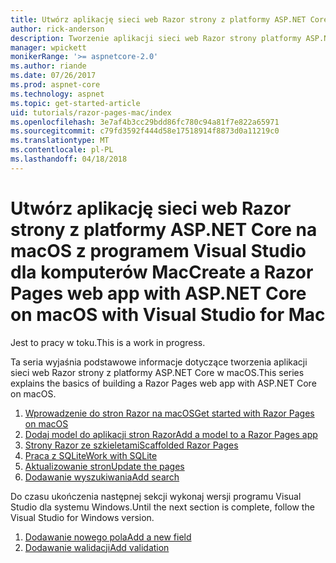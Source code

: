 ```yaml
---
title: Utwórz aplikację sieci web Razor strony z platformy ASP.NET Core na macOS z programem Visual Studio dla komputerów Mac
author: rick-anderson
description: Tworzenie aplikacji sieci web Razor strony platformy ASP.NET Core i EF Core.
manager: wpickett
monikerRange: '>= aspnetcore-2.0'
ms.author: riande
ms.date: 07/26/2017
ms.prod: aspnet-core
ms.technology: aspnet
ms.topic: get-started-article
uid: tutorials/razor-pages-mac/index
ms.openlocfilehash: 3e7af4b3cc29bdd86fc780c94a81f7e822a65971
ms.sourcegitcommit: c79fd3592f444d58e17518914f8873d0a11219c0
ms.translationtype: MT
ms.contentlocale: pl-PL
ms.lasthandoff: 04/18/2018
---
```

# <a name="create-a-razor-pages-web-app-with-aspnet-core-on-macos-with-visual-studio-for-mac"></a><span data-ttu-id="e3a8f-103">Utwórz aplikację sieci web Razor strony z platformy ASP.NET Core na macOS z programem Visual Studio dla komputerów Mac</span><span class="sxs-lookup"><span data-stu-id="e3a8f-103">Create a Razor Pages web app with ASP.NET Core on macOS with Visual Studio for Mac</span></span>

<span data-ttu-id="e3a8f-104">Jest to pracy w toku.</span><span class="sxs-lookup"><span data-stu-id="e3a8f-104">This is a work in progress.</span></span>

<span data-ttu-id="e3a8f-105">Ta seria wyjaśnia podstawowe informacje dotyczące tworzenia aplikacji sieci web Razor strony z platformy ASP.NET Core w macOS.</span><span class="sxs-lookup"><span data-stu-id="e3a8f-105">This series explains the basics of building a Razor Pages web app with ASP.NET Core on macOS.</span></span>

1. [<span data-ttu-id="e3a8f-106">Wprowadzenie do stron Razor na macOS</span><span class="sxs-lookup"><span data-stu-id="e3a8f-106">Get started with Razor Pages on macOS</span></span>](xref:tutorials/razor-pages-mac/razor-pages-start)
1. [<span data-ttu-id="e3a8f-107">Dodaj model do aplikacji stron Razor</span><span class="sxs-lookup"><span data-stu-id="e3a8f-107">Add a model to a Razor Pages app</span></span>](xref:tutorials/razor-pages-mac/model)
1. [<span data-ttu-id="e3a8f-108">Strony Razor ze szkieletami</span><span class="sxs-lookup"><span data-stu-id="e3a8f-108">Scaffolded Razor Pages</span></span>](xref:tutorials/razor-pages-mac/page)
1. [<span data-ttu-id="e3a8f-109">Praca z SQLite</span><span class="sxs-lookup"><span data-stu-id="e3a8f-109">Work with SQLite</span></span>](xref:tutorials/razor-pages-mac/sql)
1. [<span data-ttu-id="e3a8f-110">Aktualizowanie stron</span><span class="sxs-lookup"><span data-stu-id="e3a8f-110">Update the pages</span></span>](xref:tutorials/razor-pages-mac/da1)
1. [<span data-ttu-id="e3a8f-111">Dodawanie wyszukiwania</span><span class="sxs-lookup"><span data-stu-id="e3a8f-111">Add search</span></span>](xref:tutorials/razor-pages-mac/search)

<span data-ttu-id="e3a8f-112">Do czasu ukończenia następnej sekcji wykonaj wersji programu Visual Studio dla systemu Windows.</span><span class="sxs-lookup"><span data-stu-id="e3a8f-112">Until the next section is complete, follow the Visual Studio for Windows version.</span></span>

1. [<span data-ttu-id="e3a8f-113">Dodawanie nowego pola</span><span class="sxs-lookup"><span data-stu-id="e3a8f-113">Add a new field</span></span>](xref:tutorials/razor-pages/new-field)
1. [<span data-ttu-id="e3a8f-114">Dodawanie walidacji</span><span class="sxs-lookup"><span data-stu-id="e3a8f-114">Add validation</span></span>](xref:tutorials/razor-pages/validation)
